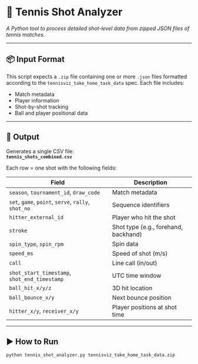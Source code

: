 # 🎾 Tennis Shot Analyzer

*A Python tool to process detailed shot-level data from zipped JSON files of tennis matches.*

---

## 📦 Input Format

This script expects a `.zip` file containing one or more `.json` files formatted according to the `tennisviz_take_home_task_data` spec. Each file includes:

- Match metadata
- Player information
- Shot-by-shot tracking
- Ball and player positional data

---

## 🏁 Output

Generates a single CSV file:  
**`tennis_shots_combined.csv`**

Each row = one shot with the following fields:

| **Field** | **Description** |
|-----------|-----------------|
| `season`, `tournament_id`, `draw_code` | Match metadata |
| `set`, `game`, `point`, `serve`, `rally`, `shot_no` | Sequence identifiers |
| `hitter_external_id` | Player who hit the shot |
| `stroke` | Shot type (e.g., forehand, backhand) |
| `spin_type`, `spin_rpm` | Spin data |
| `speed_ms` | Speed of shot (m/s) |
| `call` | Line call (in/out) |
| `shot_start_timestamp`, `shot_end_timestamp` | UTC time window |
| `ball_hit_x/y/z` | 3D hit location |
| `ball_bounce_x/y` | Next bounce position |
| `hitter_x/y`, `receiver_x/y` | Player positions at shot time |

---

## ▶️ How to Run

```bash
python tennis_shot_analyzer.py tennisviz_take_home_task_data.zip
